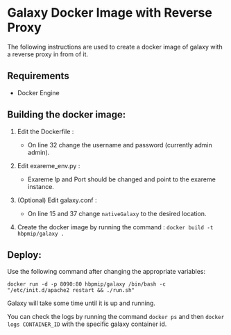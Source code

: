 # Galaxy Docker Image with Reverse Proxy

The following instructions are used to create a docker image of galaxy with a reverse proxy in from of it.

## Requirements

  - Docker Engine

## Building the docker image:

1. Edit the Dockerfile :
	- On line 32 change the username and password (currently admin admin).

2. Edit exareme_env.py :
	- Exareme Ip and Port should be changed and point to the exareme instance.

3. (Optional) Edit galaxy.conf :
	- On line 15 and 37 change ```nativeGalaxy``` to the desired location.

4. Create the docker image by running the command :
	```docker build -t hbpmip/galaxy .```

## Deploy:

Use the following command after changing the appropriate variables:

```
docker run -d -p 8090:80 hbpmip/galaxy /bin/bash -c "/etc/init.d/apache2 restart && ./run.sh"
```

Galaxy will take some time until it is up and running.

You can check the logs by running the command ```docker ps```  and then ```docker logs CONTAINER_ID``` with the specific galaxy container id.

